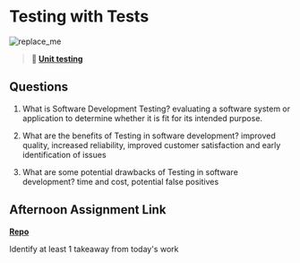 # Testing with Tests

![replace_me](https://codeworks.blob.core.windows.net/public/assets/img/illustrations/placeholder.svg)

> **📖 [Unit testing](https://codeworksacademy.com/fs-student-guide/resources/wk8-9/03-Unit-Testing)**

## Questions

1. What is Software Development Testing?
evaluating a software system or application to determine whether it is fit for its intended purpose. 

2. What are the benefits of Testing in software development?
improved quality, increased reliability, improved customer satisfaction and early identification of issues

3. What are some potential drawbacks of Testing in software development?
time and cost, potential false positives

## Afternoon Assignment Link

**[Repo](https://github.com/calvinthurst/<ASSIGNMENT_REPO>)**

Identify at least 1 takeaway from today's work
